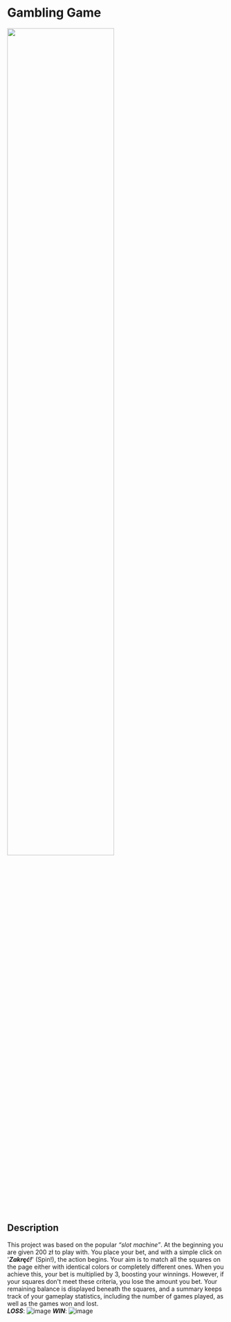 ﻿# Gambling Game

<img src="https://github.com/Wikaobl/gambling-game/assets/107032701/35e6d033-af85-4ddc-8912-19984e0c84f4" alt="" width="70%"/>

## Description 
This project was based on the popular *“slot machine”*. At the beginning you are given 200 zł to play with. You place your bet, and with a simple click on '**_Zakręć!_**' (Spin!), the action begins. Your aim is to match all the squares on the page either with identical colors or completely different ones. When you achieve this, your bet is multiplied by 3, boosting your winnings. However, if your squares don't meet these criteria, you lose the amount you bet. Your remaining balance is displayed beneath the squares, and a summary keeps track of your gameplay statistics, including the number of games played, as well as the games won and lost. <br />
**_LOSS_**:
![image](https://github.com/Wikaobl/gambling-game/assets/107032701/bd5de707-4cf0-483c-a201-a646ce91d39d)
**_WIN_**: 
![image](https://github.com/Wikaobl/gambling-game/assets/107032701/db48d282-7eed-4d16-b2b4-e264fd4e6446)
